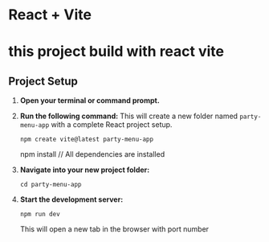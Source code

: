 # React + Vite

# this project build with react vite 
## Project Setup

1. **Open your terminal or command prompt.**
2. **Run the following command:** This will create a new folder named `party-menu-app` with a complete React project setup.
    
    ```
    npm create vite@latest party-menu-app
    
    ```
    npm install                     // All dependencies are installed     
    
3. **Navigate into your new project folder:**
    
    ```
    cd party-menu-app
    
    ```
    
4. **Start the development server:**
    
    ```
    npm run dev
    
    ```
    
    This will open a new tab in the browser  with port number
    


